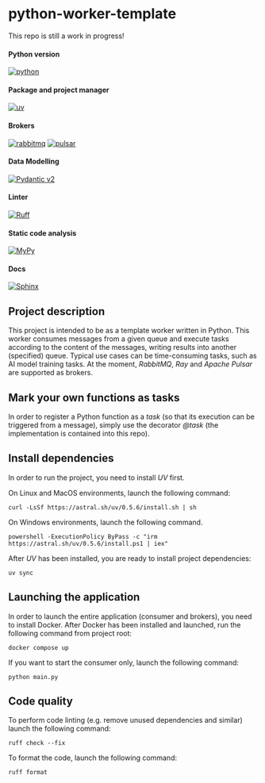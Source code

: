 # python-worker-template

This repo is still a work in progress!

#### Python version
[![python](https://img.shields.io/badge/Python-3.12-3776AB.svg?style=flat&logo=python&logoColor=white)](https://www.python.org)

#### Package and project manager
[![uv](https://img.shields.io/endpoint?url=https://raw.githubusercontent.com/astral-sh/uv/main/assets/badge/v0.json&style=flat&logoColor=white&label=uv&color=yellow)](https://github.com/astral-sh/uv)

#### Brokers
[![rabbitmq](https://img.shields.io/badge/rabbitmq-4.0.5-%23FF6600?style=flat&logo=rabbitmq&logoColor=white)](https://www.rabbitmq.com/)
[![pulsar](https://img.shields.io/badge/ApachePulsar-4.0.2-188FFF?style=flat&logo=apachepulsar&logoColor=white)](https://pulsar.apache.org/)

#### Data Modelling
[![Pydantic v2](https://img.shields.io/endpoint?url=https://raw.githubusercontent.com/pydantic/pydantic/main/docs/badge/v2.json&logoColor=white&labelColor=grey)](https://pydantic.dev)

#### Linter
[![Ruff](https://img.shields.io/badge/ruff-0.7.2-41B5BE?style=flat&logoColor=white)](https://docs.astral.sh/ruff/)

#### Static code analysis
[![MyPy](https://img.shields.io/badge/mypy-1.13.0-blue?style=flat)](https://mypy-lang.org/)

#### Docs
[![Sphinx](https://img.shields.io/badge/Sphinx-8.1.3-F7C942?style=flat&logo=sphinx&logoColor=white)](https://www.sphinx-doc.org/en/master/)


## Project description
This project is intended to be as a template worker written in Python. This worker consumes messages from a given queue and execute tasks 
according to the content of the messages, writing results into another (specified) queue. Typical use cases can be
time-consuming tasks, such as AI model training tasks. At the moment, _RabbitMQ_, _Ray_ and _Apache Pulsar_ are supported as brokers.

## Mark your own functions as tasks
In order to register a Python function as a _task_ (so that its execution can be triggered from a message), simply use the decorator *@task* (the implementation is contained into this repo).

## Install dependencies 

In order to run the project, you need to install _UV_ first.

On Linux and MacOS environments, launch the following command:

```shell
curl -LsSf https://astral.sh/uv/0.5.6/install.sh | sh
```

On Windows environments, launch the following command.

```shell
powershell -ExecutionPolicy ByPass -c "irm https://astral.sh/uv/0.5.6/install.ps1 | iex"
```

After _UV_ has been installed, you are ready to install project dependencies:

```shell
uv sync 
```

## Launching the application

In order to launch the entire application (consumer and brokers), you need to install Docker.
After Docker has been installed and launched, run the following command from project root:

```shell
docker compose up
```

If you want to start the consumer only, launch the following command:

```shell
python main.py
```

## Code quality

To perform code linting (e.g. remove unused dependencies and similar) launch the following command:
```shell
ruff check --fix
```

To format the code, launch the following command:

```shell
ruff format 
```